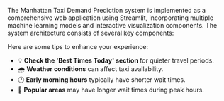 The Manhattan Taxi Demand Prediction system is implemented as a comprehensive web application using Streamlit, incorporating multiple machine learning models and interactive visualization components. The system architecture consists of several key components:

Here are some tips to enhance your experience:
- 💡 **Check the 'Best Times Today' section** for quieter travel periods.
- 🌧️ **Weather conditions** can affect taxi availability.
- 🕐 **Early morning hours** typically have shorter wait times.
- 📍 **Popular areas** may have longer wait times during peak hours.

